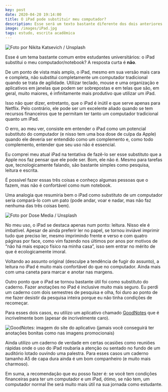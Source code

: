 ```yaml
---
key: post
date: 2020-04-20 19:14:00
title: O iPad pode substituir meu computador?
description: Esse será um texto bastante diferente dos dois anteriores. Quero falar um pouco da minha experiência com o iPad para estudar.
image: /images/iPad.jpg
tags: estudo, escrita acadêmica
---
```


![Foto por Nikita Katsevich / Unsplash](/images/iPad.jpg)

Esse é um tema bastante comum entre estudantes universitários: o iPad substitui o meu computador/notebook? A resposta curta é **não**.

De um ponto de vista mais amplo, o iPad, mesmo em sua versão mais cara e completa, não substitui completamente um computador tradicional quando se trata de agilidade. Utilizar teclado, mouse e uma organização e aplicativos em janelas que podem ser sobrepostas e em telas que são, em geral, muito maiores, é infinitamente mais produtivo que utilizar um iPad.

Isso não quer dizer, entretanto, que o iPad é inútil e que serve apenas para Netflix. Pelo contrário, ele pode ser um excelente aliado quando se tem recursos financeiros que te permitam ter tanto um computador tradicional quanto um iPad.

O erro, ao meu ver, consiste em entender o iPad como um potencial substituto do computador (e nisso tem uma boa dose de culpa da Apple) quando ele deveria ser entendido como um complemento e, como todo complemento, entender que seu uso não é essencial.

Eu comprei meu atual iPad na tentativa de fazê-lo ser esse substituto que a Apple nos faz pensar que ele pode ser. Bom, ele não é. Mesmo para tarefas que, tecnologicamente falando, são bastante simples como pesquisa, leitura e escrita.

É possível fazer essas três coisas e conheço algumas pessoas que o fazem, mas não é confortável como num notebook.

Uma analogia que resumiria bem o iPad como substituto de um computador seria compará-lo com um pato (pode andar, voar e nadar, mas não faz nenhuma das três coisas bem).

![Foto por Dose Media / Unsplash](/images/iPad2.jpg)

No meu uso, o iPad se destaca apenas num ponto: leitura. Nisso ele é imbatível. Apesar de ainda preferir ler no papel, se tornou inviável imprimir tudo que preciso ler, mesmo imprimindo frente e verso e com quatro páginas por face, como vim fazendo nos últimos por anos por motivos de “não há mais espaço físico na minha casa”, isso sem entrar no mérito de que é ecologicamente imoral.

Voltando ao assunto original (desculpe a tendência de fugir do assunto), a leitura no iPad é muito mais confortável do que no computador. Ainda mais com uma caneta para marcar e anotar nas margens.

Outro ponto que o iPad se tornou bastante útil foi como substituto do caderno. Fazer anotações no iPad é inclusive muito mais seguro. Eu perdi um caderno com dois semestres de pesquisa e olha, foi duro ao ponto de me fazer desistir da pesquisa inteira porque eu não tinha condições de recomeçar.

Para esses dois casos, eu utilizo um aplicativo chamado [GoodNotes](https://www.goodnotes.com/) que é incrivelmente bom (apesar de incrivelmente caro).

![GoodNotes: imagem do site do aplicativo (jamais você conseguirá ter anotações bonitas como nas imagens promocionais)](/images/GoodNotes.png)

Ainda utilizo um caderno de verdade em certas ocasiões como reuniões rápidas onde o uso do iPad roubaria a atenção ou sentado no fundo de um auditório lotado ouvindo uma palestra. Para esses casos um caderno tamanho A5 de capa dura ainda é um bom companheiro (e muito mais charmoso).

Em suma, a recomendação que eu posso fazer é: se você tem condições financeiras para ter um computador e um iPad, ótimo, se não tem, um computador normal lhe será muito mais útil na sua jornada como estudante.
